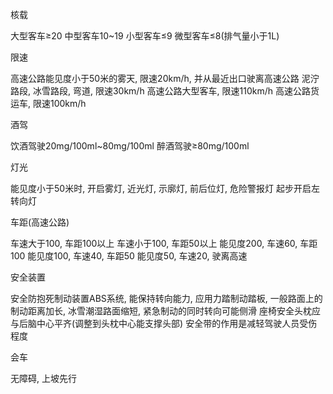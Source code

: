核载

大型客车≥20
中型客车10~19
小型客车≤9
微型客车≤8(排气量小于1L)

限速

高速公路能见度小于50米的雾天, 限速20km/h, 并从最近出口驶离高速公路
泥泞路段, 冰雪路段, 弯道, 限速30km/h
高速公路大型客车, 限速110km/h
高速公路货运车, 限速100km/h

酒驾

饮酒驾驶20mg/100ml~80mg/100ml
醉酒驾驶≥80mg/100ml

灯光

能见度小于50米时, 开启雾灯, 近光灯, 示廓灯, 前后位灯, 危险警报灯
起步开启左转向灯

车距(高速公路)

车速大于100, 车距100以上
车速小于100, 车距50以上
能见度200, 车速60, 车距100
能见度100, 车速40, 车距50
能见度50, 车速20, 驶离高速

安全装置

安全防抱死制动装置ABS系统, 能保持转向能力, 应用力踏制动踏板, 一般路面上的制动距离加长, 冰雪潮湿路面缩短, 紧急制动的同时转向可能侧滑
座椅安全头枕应与后脑中心平齐(调整到头枕中心能支撑头部)
安全带的作用是减轻驾驶人员受伤程度

会车

无障碍, 上坡先行
